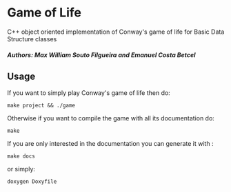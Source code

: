 # Game of Life

C++ object oriented implementation of Conway's game of life for Basic Data Structure classes

##### Authors: Max William Souto Filgueira and Emanuel Costa Betcel 
		

## Usage

If you want to simply play Conway's game of life then do:

```
make project && ./game
```

Otherwise if you want to compile the game with all its documentation do:

```
make 
```

If you are only interested in the documentation you can generate it with :

```
make docs
```

or simply:
```
doxygen Doxyfile
```


